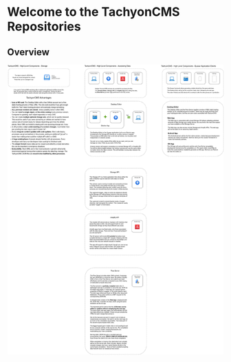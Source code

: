 # Welcome to the TachyonCMS Repositories

## Overview
![High Level Component Overview](../TachyonCMS-High-Level-Component-View.drawio.png)


